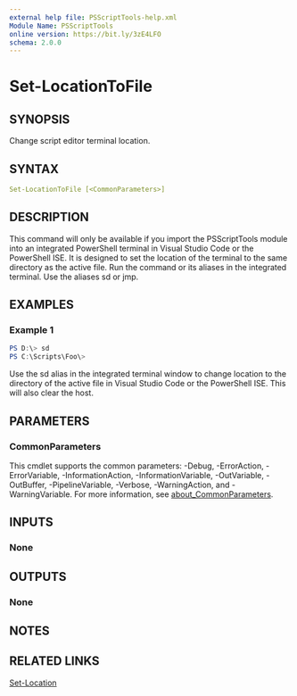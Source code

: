 ```yaml
---
external help file: PSScriptTools-help.xml
Module Name: PSScriptTools
online version: https://bit.ly/3zE4LFO
schema: 2.0.0
---
```


# Set-LocationToFile

## SYNOPSIS

Change script editor terminal location.

## SYNTAX

```yaml
Set-LocationToFile [<CommonParameters>]
```

## DESCRIPTION

This command will only be available if you import the PSScriptTools module into an integrated PowerShell terminal in Visual Studio Code or the PowerShell ISE. It is designed to set the location of the terminal to the same directory as the active file. Run the command or its aliases in the integrated terminal. Use the aliases sd or jmp.

## EXAMPLES

### Example 1

```powershell
PS D:\> sd
PS C:\Scripts\Foo\>
```

Use the sd alias in the integrated terminal window to change location to the directory of the active file in Visual Studio Code or the PowerShell ISE. This will also clear the host.

## PARAMETERS

### CommonParameters

This cmdlet supports the common parameters: -Debug, -ErrorAction, -ErrorVariable, -InformationAction, -InformationVariable, -OutVariable, -OutBuffer, -PipelineVariable, -Verbose, -WarningAction, and -WarningVariable. For more information, see [about_CommonParameters](http://go.microsoft.com/fwlink/?LinkID=113216).

## INPUTS

### None

## OUTPUTS

### None

## NOTES

## RELATED LINKS

[Set-Location]()
